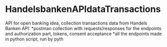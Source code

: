 # HandelsbankenAPIdataTransactions

API for open banking idea, collection transactions data from Handels Banken API:
*postman collection with requests/responses for the endpoints and authorization part, tokens, consent acceptance
*all the endpoints made in python script, run by pyth
